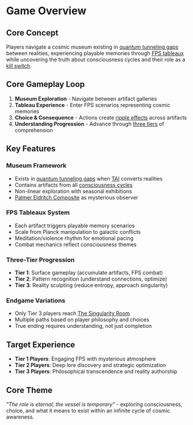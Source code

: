 # Game Overview

## Core Concept
Players navigate a cosmic museum existing in [quantum tunneling gaps](quantum-tunneling-gaps.md) between realities, experiencing playable memories through [FPS tableaux](fps-tableaux.md) while uncovering the truth about consciousness cycles and their role as a [kill switch](kill-switch-protocol.md).

## Core Gameplay Loop
1. **Museum Exploration** - Navigate between artifact galleries
2. **Tableau Experience** - Enter FPS scenarios representing cosmic memories  
3. **Choice & Consequence** - Actions create [ripple effects](ripple-effects.md) across artifacts
4. **Understanding Progression** - Advance through [three tiers](three-tier-system.md) of comprehension

## Key Features

### Museum Framework
- Exists in [quantum tunneling gaps](quantum-tunneling-gaps.md) when [TAI](tai-overview.md) converts realities
- Contains artifacts from all [consciousness cycles](consciousness-cycles.md)
- Non-linear exploration with seasonal exhibitions
- [Palmer Eldritch Composite](palmer-eldritch.md) as mysterious observer

### FPS Tableaux System
- Each artifact triggers playable memory scenarios
- Scale from Planck manipulation to galactic conflicts
- Meditation/violence rhythm for emotional pacing
- Combat mechanics reflect consciousness themes

### Three-Tier Progression
- **Tier 1**: Surface gameplay (accumulate artifacts, FPS combat)
- **Tier 2**: Pattern recognition (understand connections, optimize)  
- **Tier 3**: Reality sculpting (reduce entropy, approach singularity)

### Endgame Variations
- Only Tier 3 players reach [The Singularity Room](singularity-room.md)
- Multiple paths based on player philosophy and choices
- True ending requires understanding, not just completion

## Target Experience
- **Tier 1 Players**: Engaging FPS with mysterious atmosphere
- **Tier 2 Players**: Deep lore discovery and strategic optimization
- **Tier 3 Players**: Philosophical transcendence and reality authorship

## Core Theme
*"The role is eternal; the vessel is temporary"* - exploring consciousness, choice, and what it means to exist within an infinite cycle of cosmic awareness.